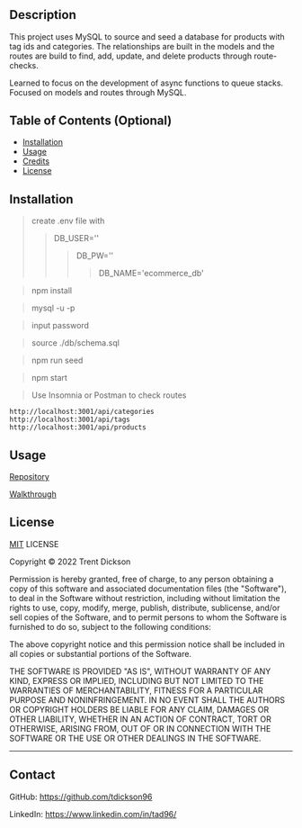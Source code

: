 # <E-commerce Back-end>

## Description

This project uses MySQL to source and seed a database for products with tag ids and categories. The relationships are built in the models and the routes are build to find, add, update, and delete products through route-checks. 

Learned to focus on the development of async functions to queue stacks. Focused on models and routes through MySQL. 

## Table of Contents (Optional)

- [Installation](#installation)
- [Usage](#usage)
- [Credits](#credits)
- [License](#license)

## Installation

> create .env file with
>> DB_USER='<username>'
>>> DB_PW='<password>'
>>>> DB_NAME='ecommerce_db'

> npm install

> mysql -u <username> -p

> input password

> source ./db/schema.sql

> npm run seed

> npm start

> Use Insomnia or Postman to check routes

    http://localhost:3001/api/categories
    http://localhost:3001/api/tags
    http://localhost:3001/api/products

## Usage

[Repository](https://github.com/tdickson96/E-Commerce-Back-End) 

[Walkthrough](https://drive.google.com/file/d/1skrOnHoX5bagYCepzFpWMLiQ2pd9JYoA/view) 

## License

[MIT](https://opensource.org/licenses/MIT) LICENSE

Copyright © 2022 Trent Dickson

Permission is hereby granted, free of charge, to any person obtaining a copy of this software and associated documentation files (the "Software"), to deal in the Software without restriction, including without limitation the rights to use, copy, modify, merge, publish, distribute, sublicense, and/or sell copies of the Software, and to permit persons to whom the Software is furnished to do so, subject to the following conditions:

The above copyright notice and this permission notice shall be included in all copies or substantial portions of the Software.

THE SOFTWARE IS PROVIDED "AS IS", WITHOUT WARRANTY OF ANY KIND, EXPRESS OR IMPLIED, INCLUDING BUT NOT LIMITED TO THE WARRANTIES OF MERCHANTABILITY, FITNESS FOR A PARTICULAR PURPOSE AND NONINFRINGEMENT. IN NO EVENT SHALL THE AUTHORS OR COPYRIGHT HOLDERS BE LIABLE FOR ANY CLAIM, DAMAGES OR OTHER LIABILITY, WHETHER IN AN ACTION OF CONTRACT, TORT OR OTHERWISE, ARISING FROM, OUT OF OR IN CONNECTION WITH THE SOFTWARE OR THE USE OR OTHER DEALINGS IN THE SOFTWARE.

---

## Contact

GitHub: https://github.com/tdickson96 

LinkedIn: https://www.linkedin.com/in/tad96/